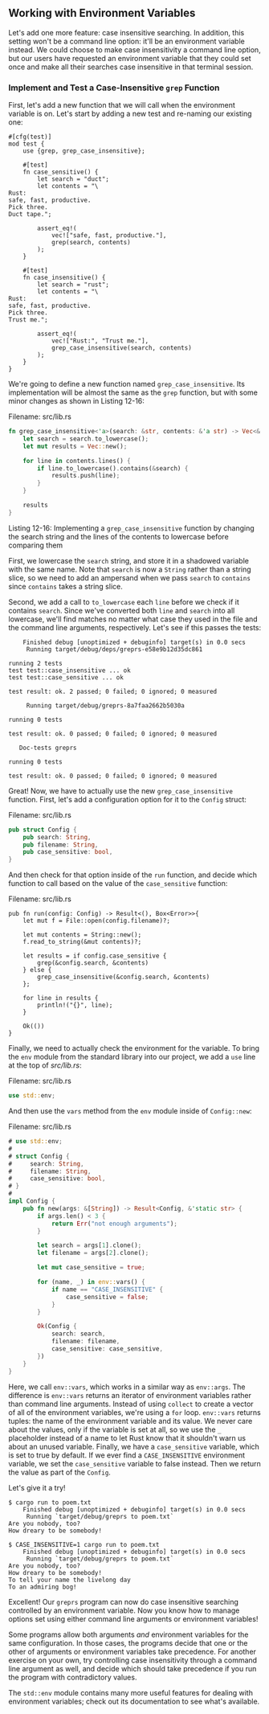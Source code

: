 ## Working with Environment Variables

Let's add one more feature: case insensitive searching. In addition, this
setting won't be a command line option: it'll be an environment variable
instead. We could choose to make case insensitivity a command line option, but
our users have requested an environment variable that they could set once and
make all their searches case insensitive in that terminal session.

### Implement and Test a Case-Insensitive `grep` Function

First, let's add a new function that we will call when the environment variable
is on. Let's start by adding a new test and re-naming our existing one:

```rust,ignore
#[cfg(test)]
mod test {
    use {grep, grep_case_insensitive};

    #[test]
    fn case_sensitive() {
        let search = "duct";
        let contents = "\
Rust:
safe, fast, productive.
Pick three.
Duct tape.";

        assert_eq!(
            vec!["safe, fast, productive."],
            grep(search, contents)
        );
    }

    #[test]
    fn case_insensitive() {
        let search = "rust";
        let contents = "\
Rust:
safe, fast, productive.
Pick three.
Trust me.";

        assert_eq!(
            vec!["Rust:", "Trust me."],
            grep_case_insensitive(search, contents)
        );
    }
}
```

<!-- Will add ghosting and wingdings in libreoffice /Carol -->

We're going to define a new function named `grep_case_insensitive`. Its
implementation will be almost the same as the `grep` function, but with some
minor changes as shown in Listing 12-16:

<span class="filename">Filename: src/lib.rs</span>

```rust
fn grep_case_insensitive<'a>(search: &str, contents: &'a str) -> Vec<&'a str> {
    let search = search.to_lowercase();
    let mut results = Vec::new();

    for line in contents.lines() {
        if line.to_lowercase().contains(&search) {
            results.push(line);
        }
    }

    results
}
```

<span class="caption">Listing 12-16: Implementing a `grep_case_insensitive`
function by changing the search string and the lines of the contents to
lowercase before comparing them</span>

<!-- Will add ghosting and wingdings in libreoffice /Carol -->

First, we lowercase the `search` string, and store it in a shadowed variable
with the same name. Note that `search` is now a `String` rather than a string
slice, so we need to add an ampersand when we pass `search` to `contains` since
`contains` takes a string slice.

Second, we add a call to `to_lowercase` each `line` before we check if it
contains `search`. Since we've converted both `line` and `search` into all
lowercase, we'll find matches no matter what case they used in the file and the
command line arguments, respectively. Let's see if this passes the tests:

```text
    Finished debug [unoptimized + debuginfo] target(s) in 0.0 secs
     Running target/debug/deps/greprs-e58e9b12d35dc861

running 2 tests
test test::case_insensitive ... ok
test test::case_sensitive ... ok

test result: ok. 2 passed; 0 failed; 0 ignored; 0 measured

     Running target/debug/greprs-8a7faa2662b5030a

running 0 tests

test result: ok. 0 passed; 0 failed; 0 ignored; 0 measured

   Doc-tests greprs

running 0 tests

test result: ok. 0 passed; 0 failed; 0 ignored; 0 measured
```

Great! Now, we have to actually use the new `grep_case_insensitive` function.
First, let's add a configuration option for it to the `Config` struct:

<span class="filename">Filename: src/lib.rs</span>

```rust
pub struct Config {
    pub search: String,
    pub filename: String,
    pub case_sensitive: bool,
}
```

<!-- Will add ghosting in libreoffice /Carol -->

And then check for that option inside of the `run` function, and decide which
function to call based on the value of the `case_sensitive` function:

<span class="filename">Filename: src/lib.rs</span>

```rust,ignore
pub fn run(config: Config) -> Result<(), Box<Error>>{
    let mut f = File::open(config.filename)?;

    let mut contents = String::new();
    f.read_to_string(&mut contents)?;

    let results = if config.case_sensitive {
        grep(&config.search, &contents)
    } else {
        grep_case_insensitive(&config.search, &contents)
    };

    for line in results {
        println!("{}", line);
    }

    Ok(())
}
```

<!-- Will add ghosting in libreoffice /Carol -->

Finally, we need to actually check the environment for the variable. To bring
the `env` module from the standard library into our project, we add a `use` line
at the top of *src/lib.rs*:

<span class="filename">Filename: src/lib.rs</span>

```rust
use std::env;
```

And then use the `vars` method from the `env` module inside of `Config::new`:

<span class="filename">Filename: src/lib.rs</span>

```rust
# use std::env;
#
# struct Config {
#     search: String,
#     filename: String,
#     case_sensitive: bool,
# }
#
impl Config {
    pub fn new(args: &[String]) -> Result<Config, &'static str> {
        if args.len() < 3 {
            return Err("not enough arguments");
        }

        let search = args[1].clone();
        let filename = args[2].clone();

        let mut case_sensitive = true;

        for (name, _) in env::vars() {
            if name == "CASE_INSENSITIVE" {
                case_sensitive = false;
            }
        }

        Ok(Config {
            search: search,
            filename: filename,
            case_sensitive: case_sensitive,
        })
    }
}
```

<!-- Will add ghosting and wingdings in libreoffice /Carol -->

Here, we call `env::vars`, which works in a similar way as `env::args`. The
difference is `env::vars` returns an iterator of environment variables rather
than command line arguments. Instead of using `collect` to create a vector of
all of the environment variables, we're using a `for` loop. `env::vars` returns
tuples: the name of the environment variable and its value. We never care about
the values, only if the variable is set at all, so we use the `_` placeholder
instead of a name to let Rust know that it shouldn't warn us about an unused
variable. Finally, we have a `case_sensitive` variable, which is set to true by
default. If we ever find a `CASE_INSENSITIVE` environment variable, we set the
`case_sensitive` variable to false instead. Then we return the value as part of
the `Config`.

Let's give it a try!

```text
$ cargo run to poem.txt
    Finished debug [unoptimized + debuginfo] target(s) in 0.0 secs
     Running `target/debug/greprs to poem.txt`
Are you nobody, too?
How dreary to be somebody!
```

```text
$ CASE_INSENSITIVE=1 cargo run to poem.txt
    Finished debug [unoptimized + debuginfo] target(s) in 0.0 secs
     Running `target/debug/greprs to poem.txt`
Are you nobody, too?
How dreary to be somebody!
To tell your name the livelong day
To an admiring bog!
```

Excellent! Our `greprs` program can now do case insensitive searching controlled
by an environment variable. Now you know how to manage options set using
either command line arguments or environment variables!

Some programs allow both arguments _and_ environment variables for the same
configuration. In those cases, the programs decide that one or the other of
arguments or environment variables take precedence. For another exercise on
your own, try controlling case insensitivity through a command line argument as
well, and decide which should take precedence if you run the program with
contradictory values.

The `std::env` module contains many more useful features for dealing with
environment variables; check out its documentation to see what's available.

